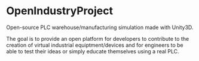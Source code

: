 # OpenIndustryProject

Open-source PLC warehouse/manufacturing simulation made with Unity3D. 

The goal is to provide an open platform for developers to contribute to the creation of virtual industrial equiptment/devices and for engineers to be able to test their ideas or simply educate themselves using a real PLC.

